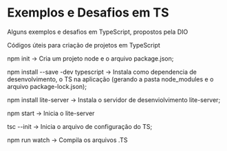# Exemplos e Desafios em TS
Alguns exemplos e desafios em TypeScript, propostos pela DIO


Códigos úteis para criação de projetos em TypeScript

npm init -> Cria um projeto node e o arquivo package.json;

npm install --save -dev typescript -> Instala como dependencia de desenvolvimento, o TS na aplicação (gerando a pasta node_modules e o arquivo package-lock.json);

npm install lite-server -> Instala o servidor de desenviolvimento lite-server;

npm start -> Inicia o lite-server

tsc --init -> Inicia o arquivo de configuração do TS;

npm run watch -> Compila os arquivos .TS
